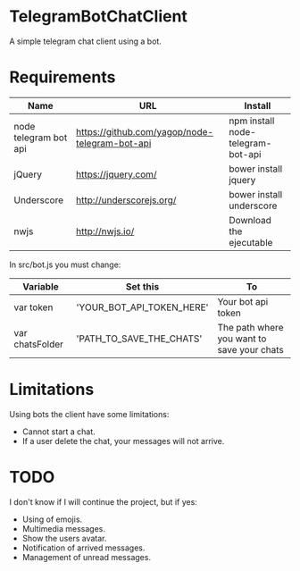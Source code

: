 # TelegramBotChatClient
A simple telegram chat client using a bot.

# Requirements
| Name | URL | Install |
| ---- | --- | ------- |
| node telegram bot api | https://github.com/yagop/node-telegram-bot-api | npm install node-telegram-bot-api |
| jQuery | https://jquery.com/ | bower install jquery |
| Underscore | http://underscorejs.org/ | bower install underscore |
| nwjs | http://nwjs.io/ | Download the ejecutable |

In src/bot.js you must change:

Variable | Set this | To
--- | --- | ---
var token | 'YOUR_BOT_API_TOKEN_HERE' | Your bot api token
var chatsFolder | 'PATH_TO_SAVE_THE_CHATS' | The path where you want to save your chats

# Limitations
Using bots the client have some limitations:
* Cannot start a chat.
* If a user delete the chat, your messages will not arrive.

# TODO
I don't know if I will continue the project, but if yes:
* Using of emojis.
* Multimedia messages.
* Show the users avatar.
* Notification of arrived messages.
* Management of unread messages.
